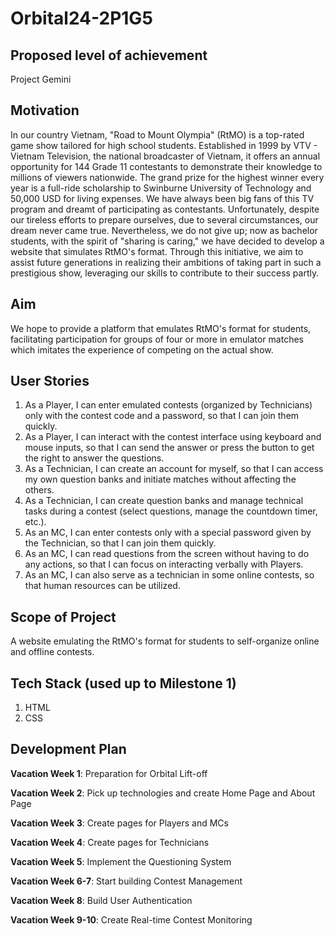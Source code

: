 # Orbital24-2P1G5

## Proposed level of achievement
Project Gemini

## Motivation
In our country Vietnam, "Road to Mount Olympia" (RtMO) is a top-rated game show tailored for high school students. Established in 1999 by VTV - Vietnam Television, the national broadcaster of Vietnam, it offers an annual opportunity for 144 Grade 11 contestants to demonstrate their knowledge to millions of viewers nationwide. The grand prize for the highest winner every year is a full-ride scholarship to Swinburne University of Technology and 50,000 USD for living expenses. We have always been big fans of this TV program and dreamt of participating as contestants. Unfortunately, despite our tireless efforts to prepare ourselves, due to several circumstances, our dream never came true. Nevertheless, we do not give up; now as bachelor students, with the spirit of "sharing is caring," we have decided to develop a website that simulates RtMO's format. Through this initiative, we aim to assist future generations in realizing their ambitions of taking part in such a prestigious show, leveraging our skills to contribute to their success partly.


## Aim
We hope to provide a platform that emulates RtMO's format for students, facilitating participation for groups of four or more in emulator matches which imitates the experience of competing on the actual show.

## User Stories
1. As a Player, I can enter emulated contests (organized by Technicians) only with the contest code and a password, so that I can join them quickly.
2. As a Player, I can interact with the contest interface using keyboard and mouse inputs, so that I can send the answer or press the button to get the right to answer the questions.
3. As a Technician, I can create an account for myself, so that I can access my own question banks and initiate matches without affecting the others.
4. As a Technician, I can create question banks and manage technical tasks during a contest (select questions, manage the countdown timer, etc.).
5. As an MC, I can enter contests only with a special password given by the Technician, so that I can join them quickly.
6. As an MC, I can read questions from the screen without having to do any actions, so that I can focus on interacting verbally with Players.
7. As an MC, I can also serve as a technician in some online contests, so that human resources can be utilized.

## Scope of Project
A website emulating the RtMO's format for students to self-organize online and offline contests.

## Tech Stack (used up to Milestone 1)
1. HTML
2. CSS

## Development Plan
**Vacation Week 1**: Preparation for Orbital Lift-off

**Vacation Week 2**: Pick up technologies and create Home Page and About Page

**Vacation Week 3**: Create pages for Players and MCs

**Vacation Week 4**: Create pages for Technicians

**Vacation Week 5**: Implement the Questioning System

**Vacation Week 6-7**: Start building Contest Management

**Vacation Week 8**: Build User Authentication

**Vacation Week 9-10**: Create Real-time Contest Monitoring
